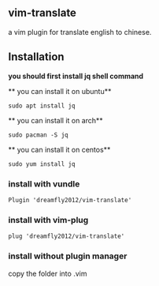 ## vim-translate

a vim plugin for translate english to chinese.

## Installation

**you should first install jq shell command**

** you can install it on ubuntu**
```
sudo apt install jq 
```

** you can install it on arch**
```
sudo pacman -S jq
```

** you can install it on centos**
```
sudo yum install jq
```

### install with vundle 

```
Plugin 'dreamfly2012/vim-translate'
```

### install with vim-plug

```
plug 'dreamfly2012/vim-translate'
``` 

### install without plugin manager

copy the folder into .vim 


